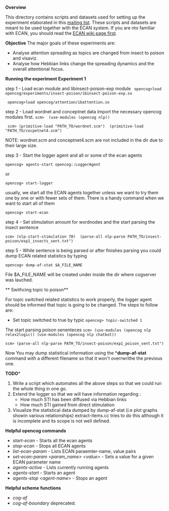 **Overview**

 This directory contains scripts and datasets used for setting up the experiment 
 elaborated in this [mailing list](https://groups.google.com/forum/#!searchin/opencog/insect%7Csort:relevance/opencog/qpDwVAPkKb8/CkkzsZF_EgAJ).
 These scripts and datasets are meant to be used together with the ECAN system. If you are nto familiar
 with ECAN, you should read the [ECAN wiki page first](http://wiki.opencog.org/w/Economic_attention_allocation).

**Objective**
 The major goals of these experiments are:
  - Analyse attention spreading as topics are changed from insect to poison and visaviz.
  - Analyse how Hebbian links change the spreading dynamics and the overall attentional focus.

**Running the experiment**
**Experiment 1**

step 1 - Load ecan module and libinsect-poison-exp module 
``` opencog>load opencog/experiments/insect-poison/ibinsect-poison-exp.so```

``` opencog>load opencog/attention/ibattention.so```

step 2 - Load wordnet and conceptnet data
 Import the necessary opencog modules first.
```scm>  (use-modules (opencog nlp))  ```

``` scm> (primitive-load "PATH_TO/wordnet.scm")  (primitive-load "PATH_TO/cocpetnet4.scm")```

NOTE: wordnet.scm and conceptnet4.scm are not included in the dir due to their large size. 

step 3 - Start the logger agent and all or some of the ecan agents

``` opencog> agents-start opencog::LoggerAgent ```

or

``` opencog> start-logger ```

usually, we start all the ECAN agents together unless we want to try them one by one or with fewer sets of them. There is a handy command when we want to start all of them

``` opencog> start-ecan ```

step 4 - Set stimulation amount for wordnodes and the start parsing the insect sentence

 ``` scm> (nlp-start-stimulation 70)  (parse-all nlp-parse PATH_TO/insect-poison/exp1_insects_sent.txt") ```   
 
step 5 - While sentence is being parsed or after finishes parsing you could dump ECAN related statistics by typing

``` opencog> dump-af-stat $A_FILE_NAME ``` 

File $A_FILE_NAME will be created under inside the dir where cogserver was lauched.

** Swithcing topic to poison**

For topic switched related statistics to work properly, the logger agent should be informed that topic is going to be changed. The steps to follow are:

- Set topic switched to true by typic ```opencog> topic-switched 1 ```

The start parsing poison senenteces
```scm> (use-modules (opencog nlp relex2logic)) (use-modules (opencog nlp chatbot)) ```

 ```scm> (parse-all nlp-parse PATH_TO/insect-poison/exp1_poison_sent.txt") ```

Now You may dump statistical information using the ***dump-af-stat** command with a different filename so that it won't overrwrithe the previous one.

**TODO***
1. Write a script which automates all the above steps so that we could run the whole thing in one go.
2. Extend the logger so that we will have information regarding :
   * How much STI has been diffused via Hebbian links
   * How much STI gained from direct stimulation
3. Visualize the statistical data dumped by dump-af-stat (i.e plot graphs showin various relationships) extract-items.cc tries to do this although it is incomplete and its scope is not well defined.

**Helpful opencog commands**

- *start-ecan*  - Starts all the ecan agents
- *stop-ecan*  - Stops all ECAN agents
- *list-ecan-param* - Lists ECAN paraemter-name, value pairs
- *set-ecan-param \<param_name\> \<value\>* - Sets a value for a given ECAN parameter name 
- *agents-active* - Lists currently running agents
- *agents-start <agent-name>* - Starts an agent
- *agents-stop \<agent-name\>* - Stops an agent

**Helpful scheme functions**

- *cog-af* 
- *cog-af-boundary* deprecated. 


